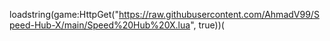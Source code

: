 loadstring(game:HttpGet("https://raw.githubusercontent.com/AhmadV99/Speed-Hub-X/main/Speed%20Hub%20X.lua", true))(
